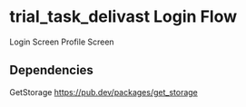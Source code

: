 # trial_task_delivast Login Flow

Login Screen
Profile Screen

## Dependencies

GetStorage
https://pub.dev/packages/get_storage


